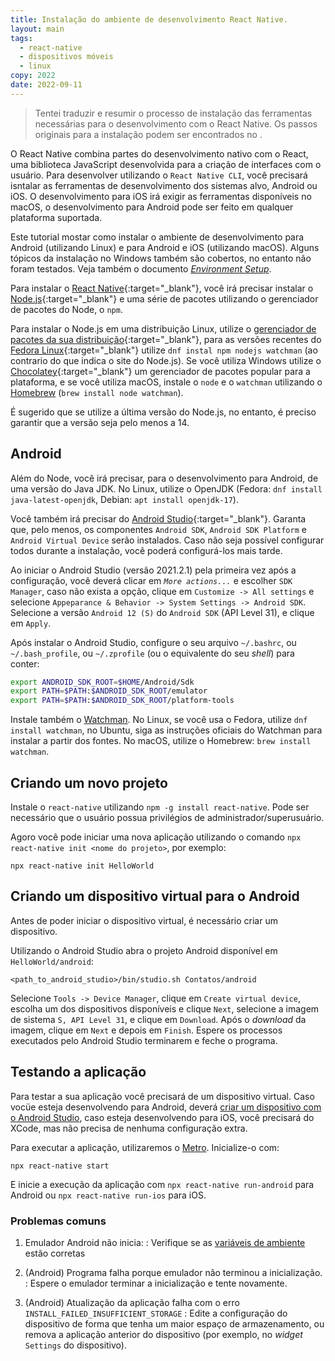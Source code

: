 ```yaml
---
title: Instalação do ambiente de desenvolvimento React Native.
layout: main
tags:
  - react-native
  - dispositivos móveis
  - linux
copy: 2022
date: 2022-09-11
---
```


> Tentei traduzir e resumir o processo de instalação das ferramentas necessárias para o desenvolvimento com o React Native. Os passos originais para a instalação podem ser encontrados no .

O React Native combina partes do desenvolvimento nativo com o React, uma biblioteca JavaScript desenvolvida para a criação de interfaces com o usuário. Para desenvolver utilizando o `React Native CLI`, você precisará isntalar as ferramentas de desenvolvimento dos sistemas alvo, Android ou iOS. O desenvolvimento para iOS irá exigir as ferramentas disponíveis no macOS, o desenvolvimento para Android pode ser feito em qualquer plataforma suportada.

Este tutorial mostar como instalar o ambiente de desenvolvimento para Android (utilizando Linux) e para Android e iOS (utilizando macOS). Alguns tópicos da instalação no Windows também são cobertos, no entanto não foram testados. Veja também o documento [_Environment Setup_](https://reactnative.dev/docs/environment-setup).

Para instalar o [React Native](https://reactnative.dev/){:target="_blank"}, você irá precisar instalar o [Node.js](https://nodejs.org){:target="_blank"} e uma série de pacotes utilizando o gerenciador de pacotes do Node, o `npm`.

Para instalar o Node.js em uma distribuição Linux, utilize o [gerenciador de pacotes da sua distribuição](https://nodejs.org/en/download/package-manager/){:target="_blank"}, para as versões recentes do [Fedora Linux](https://getfedora.org){:target="_blank"} utilize `dnf instal npm nodejs watchman` (ao contrario do que indica o site do Node.js). Se você utiliza Windows utilize o [Chocolatey](https://chocolatey.org/){:target="_blank"} um gerenciador de pacotes popular para a plataforma, e se você utiliza macOS, instale o `node` e o `watchman` utilizando o [Homebrew](https://brew.sh) (`brew install node watchman`).

É sugerido que se utilize a última versão do Node.js, no entanto, é preciso garantir que a versão seja pelo menos a 14.

## Android

Além do Node, você irá precisar, para o desenvolvimento para Android, de uma versão do Java JDK. No Linux, utilize o OpenJDK (Fedora: `dnf install java-latest-openjdk`, Debian: `apt install openjdk-17`).

Você também irá precisar do [Android Studio](https://developer.android.com/studio/index.html){:target="_blank"}. Garanta que, pelo menos, os componentes `Android SDK`, `Android SDK Platform` e `Android Virtual Device` serão instalados. Caso não seja possível configurar todos durante a instalação, você poderá configurá-los mais tarde.

Ao iniciar o Android Studio (versão 2021.2.1) pela primeira vez após a configuração, você deverá clicar em _`More actions...`_ e escolher `SDK Manager`, caso não exista a opção, clique em `Customize -> All settings` e selecione `Appeparance & Behavior -> System Settings -> Android SDK`. Selecione a versão `Android 12 (S)` do `Android SDK` (API Level 31), e clique em `Apply`.

Após instalar o Android Studio, configure o seu arquivo `~/.bashrc`, ou `~/.bash_profile`, ou `~/.zprofile` (ou o equivalente do seu _shell_) para conter:

<a name="android-env"/>

```bash
export ANDROID_SDK_ROOT=$HOME/Android/Sdk
export PATH=$PATH:$ANDROID_SDK_ROOT/emulator
export PATH=$PATH:$ANDROID_SDK_ROOT/platform-tools
```

Instale também o [Watchman](https://facebook.github.io/watchman). No Linux, se você usa o Fedora, utilize `dnf install watchman`, no Ubuntu, siga as instruções oficiais do Watchman para instalar a partir dos fontes. No macOS, utilize o Homebrew: `brew install watchman`. 


## Criando um novo projeto

Instale o `react-native` utilizando `npm -g install react-native`. Pode ser necessário que o usuário possua privilégios de administrador/superusuário.

Agoro você pode iniciar uma nova aplicação utilizando o comando `npx react-native init <nome do projeto>`, por exemplo:

```
npx react-native init HelloWorld
```

## Criando um dispositivo virtual para o Android

Antes de poder iniciar o dispositivo virtual, é necessário criar um dispositivo.

Utilizando o Android Studio abra o projeto Android disponível em `HelloWorld/android`:

```
<path_to_android_studio>/bin/studio.sh Contatos/android
```

Selecione `Tools -> Device Manager`, clique em `Create virtual device`, escolha um dos dispositivos disponíveis e clique `Next`, selecione a imagem de sistema `S, API Level 31`, e clique em `Download`. Após o _download_ da imagem, clique em `Next` e depois em `Finish`. Espere os processos executados pelo Android Studio terminarem e feche o programa.

## Testando a aplicação

Para testar a sua aplicação você precisará de um dispositivo virtual. Caso vocüe esteja desenvolvendo para Android, deverá [criar um dispositivo com o Android Studio](#criando-um-dispositivo-virtual-para-o-android), caso esteja desenvolvendo para iOS, você precisará do XCode, mas não precisa de nenhuma configuração extra.

Para executar a aplicação, utilizaremos o [Metro](https://facebook.github.io/metro/docs/concepts). Inicialize-o com:

```
npx react-native start
```

E inicie a execução da aplicação com `npx react-native run-android` para Android ou `npx react-native run-ios` para iOS.

### Problemas comuns

1. Emulador Android não inicia:
    : Verifique se as [variáveis de ambiente](android-env) estão corretas

2. (Android) Programa falha porque emulador não terminou a inicialização.
    : Espere o emulador terminar a inicialização e tente novamente.

3. (Android) Atualização da aplicação falha com o erro `INSTALL_FAILED_INSUFFICIENT_STORAGE`
    : Edite a configuração do dispositivo de forma que tenha um maior espaço de armazenamento, ou remova a aplicação anterior do dispositivo (por exemplo, no _widget_ `Settings` do dispositivo).

